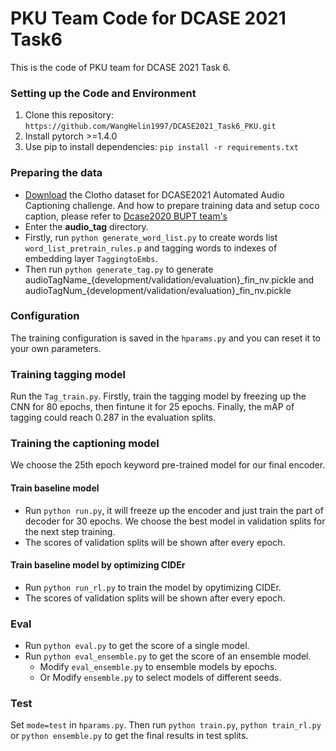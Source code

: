 # PKU Team Code for DCASE 2021 Task6

This is the code of PKU team for DCASE 2021 Task 6. 
### Setting up the Code and Environment
1. Clone this repository: `https://github.com/WangHelin1997/DCASE2021_Task6_PKU.git`
2. Install pytorch >=1.4.0
3. Use pip to install dependencies: `pip install -r requirements.txt`
### Preparing the data
+ [Download](http://dcase.community/challenge2020/task-automatic-audio-captioning#download) the Clotho dataset for DCASE2021 Automated Audio Captioning challenge. And how to prepare training data and setup coco caption, please refer to [Dcase2020 BUPT team's](https://github.com/lukewys/dcase_2020_T6)
+ Enter the **audio_tag** directory. 
+ Firstly, run `python generate_word_list.py` to create words list `word_list_pretrain_rules.p` and tagging words to indexes of embedding layer `TaggingtoEmbs`. 
+ Then run `python generate_tag.py` to generate audioTagName\_{development/validation/evaluation}\_fin\_nv.pickle and audioTagNum\_{development/validation/evaluation}\_fin\_nv.pickle 

### Configuration
The training configuration is saved in the `hparams.py` and you can reset it to your own parameters.    
### Training tagging model
Run the `Tag_train.py`. Firstly, train the tagging model by freezing up the CNN for 80 epochs, then fintune it for 25 epochs. Finally, the mAP of tagging could reach 0.287 in the evaluation splits.

### Training the captioning model 
We choose the 25th epoch keyword pre-trained model for our final encoder.
#### Train baseline model
+ Run `python run.py`, it will freeze up the encoder and just train the part of decoder for 30 epochs. We choose the best model in validation splits for the next step training.
+ The scores of validation splits will be shown after every epoch.

#### Train baseline model by optimizing CIDEr
+ Run `python run_rl.py` to train the model by opytimizing CIDEr.
+ The scores of validation splits will be shown after every epoch.

### Eval 
+ Run `python eval.py` to get the score of a single model.
+ Run `python eval_ensemble.py` to get the score of an ensemble model.
    + Modify `eval_ensemble.py` to ensemble models by epochs.
    + Or Modify `ensemble.py` to select models of different seeds.
### Test
Set `mode=test` in `hparams.py`. Then run `python train.py`, `python train_rl.py` or `python ensemble.py` to get the final results in test splits.





